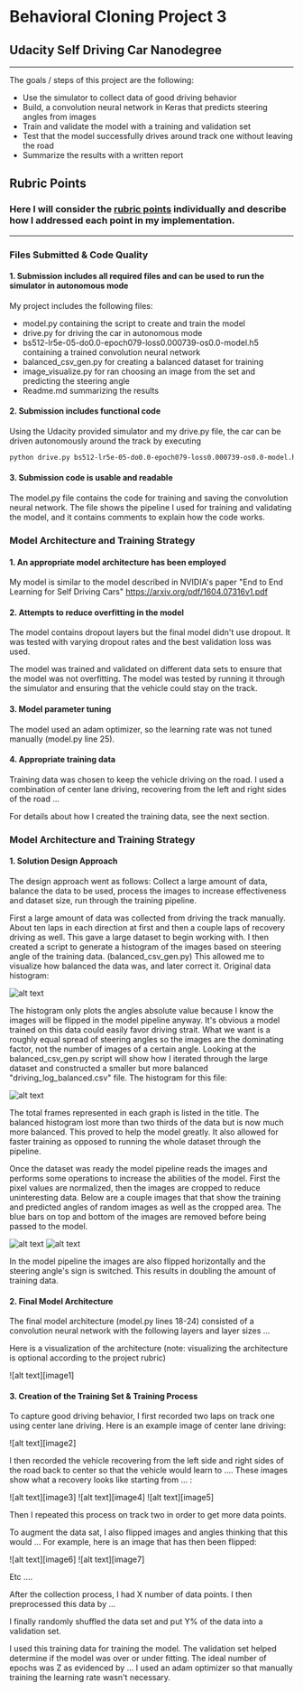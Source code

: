 # **Behavioral Cloning Project 3** 
## Udacity Self Driving Car Nanodegree

---

The goals / steps of this project are the following:
* Use the simulator to collect data of good driving behavior
* Build, a convolution neural network in Keras that predicts steering angles from images
* Train and validate the model with a training and validation set
* Test that the model successfully drives around track one without leaving the road
* Summarize the results with a written report


## Rubric Points
### Here I will consider the [rubric points](https://review.udacity.com/#!/rubrics/432/view) individually and describe how I addressed each point in my implementation.  

---
### Files Submitted & Code Quality

#### 1. Submission includes all required files and can be used to run the simulator in autonomous mode

My project includes the following files:
* model.py containing the script to create and train the model
* drive.py for driving the car in autonomous mode
* bs512-lr5e-05-do0.0-epoch079-loss0.000739-os0.0-model.h5 containing a trained convolution neural network
* balanced_csv_gen.py for creating a balanced dataset for training
* image_visualize.py for ran choosing an image from the set and predicting the steering angle
* Readme.md summarizing the results

#### 2. Submission includes functional code
Using the Udacity provided simulator and my drive.py file, the car can be driven autonomously around the track by executing 
```sh
python drive.py bs512-lr5e-05-do0.0-epoch079-loss0.000739-os0.0-model.h5
```

#### 3. Submission code is usable and readable

The model.py file contains the code for training and saving the convolution neural network. The file shows the pipeline I used for training and validating the model, and it contains comments to explain how the code works.

### Model Architecture and Training Strategy

#### 1. An appropriate model architecture has been employed

My model is similar to the model described in NVIDIA's paper "End to End Learning for Self Driving Cars" https://arxiv.org/pdf/1604.07316v1.pdf


#### 2. Attempts to reduce overfitting in the model

The model contains dropout layers but the final model didn't use dropout. It was tested with varying dropout rates and the best validation loss was used. 

The model was trained and validated on different data sets to ensure that the model was not overfitting. The model was tested by running it through the simulator and ensuring that the vehicle could stay on the track.

#### 3. Model parameter tuning

The model used an adam optimizer, so the learning rate was not tuned manually (model.py line 25).

#### 4. Appropriate training data

Training data was chosen to keep the vehicle driving on the road. I used a combination of center lane driving, recovering from the left and right sides of the road ... 

For details about how I created the training data, see the next section. 

### Model Architecture and Training Strategy

#### 1. Solution Design Approach

The design approach went as follows: Collect a large amount of data, balance the data to be used, process the images to increase effectiveness and dataset size, run through the training pipeline.

First a large amount of data was collected from driving the track manually. About ten laps in each direction at first and then a couple laps of recovery driving as well. This gave a large dataset to begin working with. I then created a script to generate a histogram of the images based on steering angle of the training data. (balanced_csv_gen.py) This allowed me to visualize how balanced the data was, and later correct it. Original data histogram:

![alt text](https://github.com/NickGoumas/CarND-BehavioralCloning-P3/blob/master/images/original_histogram.png?raw=true "Original Histogram")

The histogram only plots the angles absolute value because I know the images will be flipped in the model pipeline anyway. It's obvious a model trained on this data could easily favor driving strait. What we want is a roughly equal spread of steering angles so the images are the dominating factor, not the number of images of a certain angle. Looking at the balanced_csv_gen.py script will show how I iterated through the large dataset and constructed a smaller but more balanced "driving_log_balanced.csv" file. The histogram for this file: 

![alt text](https://github.com/NickGoumas/CarND-BehavioralCloning-P3/blob/master/images/balanced_histogram.png?raw=true "Balanced Histogram")

The total frames represented in each graph is listed in the title. The balanced histogram lost more than two thirds of the data but is now much more balanced. This proved to help the model greatly. It also allowed for faster training as opposed to running the whole dataset through the pipeline.

Once the dataset was ready the model pipeline reads the images and performs some operations to increase the abilities of the model. First the pixel values are normalized, then the images are cropped to reduce uninteresting data. Below are a couple images that that show the training and predicted angles of random images as well as the cropped area. The blue bars on top and bottom of the images are removed before being passed to the model. 

![alt text](https://github.com/NickGoumas/CarND-BehavioralCloning-P3/blob/master/images/good_prediction_fig.png?raw=true "Good Prediction")
![alt text](https://github.com/NickGoumas/CarND-BehavioralCloning-P3/blob/master/images/bad_prediction_fig.png?raw=true "Bad Prediction")

In the model pipeline the images are also flipped horizontally and the steering angle's sign is switched. This results in doubling the amount of training data.


#### 2. Final Model Architecture

The final model architecture (model.py lines 18-24) consisted of a convolution neural network with the following layers and layer sizes ...

Here is a visualization of the architecture (note: visualizing the architecture is optional according to the project rubric)

![alt text][image1]

#### 3. Creation of the Training Set & Training Process

To capture good driving behavior, I first recorded two laps on track one using center lane driving. Here is an example image of center lane driving:

![alt text][image2]

I then recorded the vehicle recovering from the left side and right sides of the road back to center so that the vehicle would learn to .... These images show what a recovery looks like starting from ... :

![alt text][image3]
![alt text][image4]
![alt text][image5]

Then I repeated this process on track two in order to get more data points.

To augment the data sat, I also flipped images and angles thinking that this would ... For example, here is an image that has then been flipped:

![alt text][image6]
![alt text][image7]

Etc ....

After the collection process, I had X number of data points. I then preprocessed this data by ...


I finally randomly shuffled the data set and put Y% of the data into a validation set. 

I used this training data for training the model. The validation set helped determine if the model was over or under fitting. The ideal number of epochs was Z as evidenced by ... I used an adam optimizer so that manually training the learning rate wasn't necessary.

